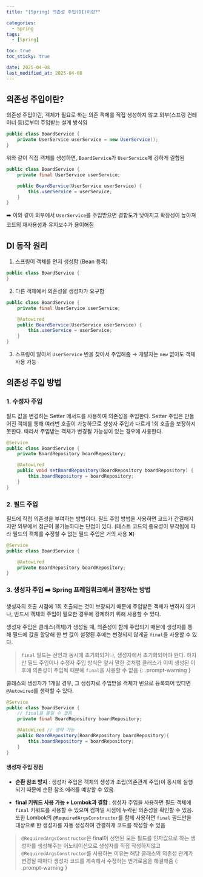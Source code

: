 ```yaml
---
title: "[Spring] 의존성 주입(DI)이란?"

categories:
  - Spring
tags:
  - [Spring]

toc: true
toc_sticky: true

date: 2025-04-08
last_modified_at: 2025-04-08
---
```


## 의존성 주입이란?
의존성 주입이란, 객체가 필요로 하는 의존 객체를 직접 생성하지 않고 외부(스프링 컨테이너 등)로부터 주입받는 설계 방식임

```java
public class BoardService {
    private UserService userService = new UserService();
}
```
위와 같이 직접 객체를 생성하면, `BoardService`가 `UserService`에 강하게 결합됨


```java
public class BoardService {
    private final UserService userService;

    public BoardService(UserService userService) {
        this.userService = userService;
    }
}
```
➡️ 이와 같이 외부에서 `UserService`를 주입받으면 결합도가 낮아지고 확장성이 높아져 코드의 재사용성과 유지보수가 용이해짐  



## DI 동작 원리
1. 스프링이 객체를 먼저 생성함 (Bean 등록)
```java
public class BoardService {
}
```

2. 다른 객체에서 의존성을 생성자가 요구함
```java
public class BoardService {
    private final UserService userService;

    @Autowired
    public BoardService(UserService userService) {
        this.userService = userService;
    }
}
```

3. 스프링이 알아서 `UserService` 빈을 찾아서 주입해줌
→ 개발자는 `new` 없이도 객체 사용 가능  



## 의존성 주입 방법
### 1. 수정자 주입  
필드 값을 변경하는 Setter 메서드를 사용하여 의존성을 주입한다. Setter 주입은 만들어진 객체를 통해 여러번 호출이 가능하므로 생성자 주입과 다르게 1회 호출을 보장하지 못한다. 따라서 주입받는 객체가 변경될 가능성이 있는 경우에 사용한다.
```java
@Service
public class BoardService {
    private BoardRepository boardRepository;

    @Autowired
    public void setBoardRepository(BoardRepository boardRepository) {
        this.boardRepository = boardRepository;
    }
}
```  


### 2. 필드 주입  
필드에 직접 의존성을 부여하는 방법이다. 필드 주입 방법을 사용하면 코드가 간결해지지만 외부에서 접근이 불가능하다는 단점이 있다. (테스트 코드의 중요성이 부각됨에 따라 필드의 객체를 수정할 수 없는 필드 주입은 거의 사용 ❌)
```java
@Service
public class BoardService {

    @Autowired
    private BoardRepository boardRepository;
}
```


### 3. 생성자 주입 ➡️ Spring 프레임워크에서 권장하는 방법  
생성자의 호출 시점에 1회 호출되는 것이 보장되기 때문에 주입받은 객체가 변하지 않거나, 반드시 객체의 주입이 필요한 경우에 강제하기 위해 사용할 수 있다. 

생성자 주입은 클래스(객체)가 생성될 때, 의존성이 함께 주입되기 때문에 생성자를 통해 필드에 값을 할당해 한 번 값이 설정된 후에는 변경되지 않게끔 `final`을 사용할 수 있다.  

> `final` 필드는 선언과 동시에 초기화되거나, 생성자에서 초기화되어야 한다. 하지만 필드 주입이나 수정자 주입 방식은 앞서 말한 것처럼 클래스가 이미 생성된 이후에 의존성이 주입됙 때문에 `final`을 사용할 수 없음
{: .prompt-warning }

클래스의 생성자가 1개일 경우, 그 생성자로 주입받을 객체가 빈으로 등록되어 있다면 `@Autowired`를 생략할 수 있다.

```java
@Service
public class BoardService {
    // final을 붙일 수 있음
    private final BoardRepository boardRepository;

    @AutoWired // 생략 가능
    public BoardRepository(BoardRepository boardRepository){
        this.boardRepository = boardRepository;
    }
}

```

#### 생성자 주입 장점
- **순환 참조 방지**
: 생성자 주입은 객체의 생성과 조립(의존관계 주입)이 동시에 실행되기 때문에 순환 참조 에러를 예방할 수 있음  

- **final 키워드 사용 가능 +  Lombok과 결합**
: 생성자 주입을 사용하면 필드 객체에 `final` 키워드를 사용할 수 있으며 컴파일 시점에 누락된 의존성을 확인할 수 있음. 
또한 Lombok의 `@RequiredArgsConstructor`를 함께 사용하면 `final` 필드만을 대상으로 한 생성자를 자동 생성하여 간결하게 코드를 작성할 수 있음  

> `@RequiredArgsConstructor`은 final이 선언된 모든 필드를 인자값으로 하는 생성자를 생성해주는 어노테이션으로 생성자를 직접 작성하지않고 `@RequiredArgsConstructor`를 사용하는 이유는 해당 클래스의 의존성 관계가 변경될 때마다 생성자 코드를 계속해서 수정하는 번거로움을 해결해줌
{: .prompt-warning }
